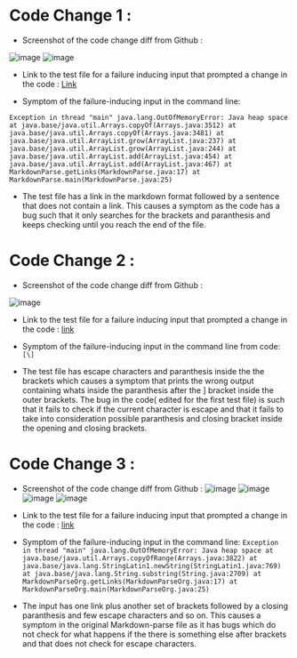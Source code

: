 # Code Change 1 : 
* Screenshot of the code change diff from Github : 

![image](https://user-images.githubusercontent.com/97641897/151634328-e92f85ea-f6ca-42cb-8652-a3d830cfd510.png)
![image](https://user-images.githubusercontent.com/97641897/151634376-4ef5b6e4-52fe-45c3-8f94-468206b434cd.png)

* Link to the test file for a failure inducing input that prompted a change in the code : [Link](https://github.com/ajakhanwal/markdown-parse/blob/57805bd132758189fdee8220876e148c895e7d35/Group-test-file2.md)

* Symptom of the failure-inducing input in the command line: 

`Exception in thread "main" java.lang.OutOfMemoryError: Java heap space
        at java.base/java.util.Arrays.copyOf(Arrays.java:3512)
        at java.base/java.util.Arrays.copyOf(Arrays.java:3481)
        at java.base/java.util.ArrayList.grow(ArrayList.java:237)
        at java.base/java.util.ArrayList.grow(ArrayList.java:244)
        at java.base/java.util.ArrayList.add(ArrayList.java:454)
        at java.base/java.util.ArrayList.add(ArrayList.java:467)
        at MarkdownParse.getLinks(MarkdownParse.java:17)
        at MarkdownParse.main(MarkdownParse.java:25)`
        
 * The test file has a link in the markdown format followed by a sentence that does not contain a link. This causes a symptom as the code has a bug such that it only searches for the brackets and paranthesis and keeps checking until you reach the end of the file.

# Code Change 2 : 
* Screenshot of the code change diff from Github : 

![image](https://user-images.githubusercontent.com/97641897/151635975-9e655d7b-5b85-4f35-a41d-68fb98069b0e.png)

* Link to the test file for a failure inducing input that prompted a change in the code : [link](https://github.com/ajakhanwal/markdown-parse/blob/a79bf2696baf65e357170e38c513c5af509c2646/Group-test-file3.md)

* Symptom of the failure-inducing input in the command line from code: `[\]`

* The test file has escape characters and paranthesis inside the the brackets which causes a symptom that prints the wrong output containing whats inside the paranthesis after the ] bracket inside the outer brackets. The bug in the code( edited for the first test file) is such that it fails to check if the current character is escape and that it fails to take into consideration possible paranthesis and closing bracket inside the opening and closing brackets. 

# Code Change 3 :

* Screenshot of the code change diff from Github : 
![image](https://user-images.githubusercontent.com/97641897/151634328-e92f85ea-f6ca-42cb-8652-a3d830cfd510.png)
![image](https://user-images.githubusercontent.com/97641897/151634376-4ef5b6e4-52fe-45c3-8f94-468206b434cd.png)
![image](https://user-images.githubusercontent.com/97641897/151635975-9e655d7b-5b85-4f35-a41d-68fb98069b0e.png)
![image](https://user-images.githubusercontent.com/97641897/151637415-4d9b7e48-e715-41d8-8baf-4a3ad13df131.png)

* Link to the test file for a failure inducing input that prompted a change in the code : [link](https://github.com/ajakhanwal/markdown-parse/blob/60ad5f2b2ce0150af235f735b21f8d0a3ebe84fc/Group-test-file4.md)

* Symptom of the failure-inducing input in the command line:
        `Exception in thread "main" java.lang.OutOfMemoryError: Java heap space
                at java.base/java.util.Arrays.copyOfRange(Arrays.java:3822)
                at java.base/java.lang.StringLatin1.newString(StringLatin1.java:769)
                at java.base/java.lang.String.substring(String.java:2709)
                at MarkdownParseOrg.getLinks(MarkdownParseOrg.java:17)
                at MarkdownParseOrg.main(MarkdownParseOrg.java:25)`

* The input has one link plus another set of brackets followed by a closing paranthesis and few escape characters and so on. This causes a symptom in the original Markdown-parse file as it has bugs which do not check for what happens if the there is something else after brackets and that does not check for escape characters.
